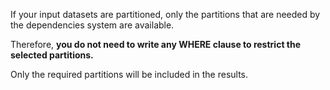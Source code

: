 If your input datasets are partitioned, only the partitions that are needed by the dependencies system are available.

Therefore, __you do not need to write any WHERE clause to restrict the selected partitions.__

Only the required partitions will be included in the results.